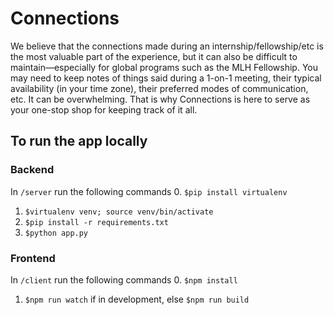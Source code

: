 # Connections
We believe that the connections made during an internship/fellowship/etc is the most valuable part of the experience, but it can also be difficult to maintain—especially for global programs such as the MLH Fellowship. You may need to keep notes of things said during a 1-on-1 meeting, their typical availability (in your time zone), their preferred modes of communication, etc. It can be overwhelming. That is why Connections is here to serve as your one-stop shop for keeping track of it all.  

## To run the app locally
### Backend
In `/server` run the following commands
0. `$pip install virtualenv`
1. `$virtualenv venv; source venv/bin/activate`
2. `$pip install -r requirements.txt`
3. `$python app.py`
### Frontend
In `/client` run the following commands
0. `$npm install`
1. `$npm run watch` if in development, else `$npm run build`
